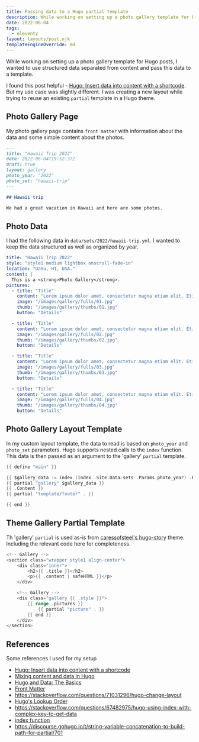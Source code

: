 ```yaml
---
title: Passing data to a Hugo partial template
description: While working on setting up a photo gallery template for Hugo posts, I wanted to use structured data separated from content and pass this data to a template.
date: 2022-06-04
tags:
  - eleventy
layout: layouts/post.njk
templateEngineOverride: md
---
```


While working on setting up a photo gallery template for Hugo posts, I wanted to use structured data separated from content and pass this data to a template.

I found this post helpful - [Hugo: Insert data into content with a shortcode](https://input.sh/hugo-data-into-content-with-a-shortcode/). But my use case was slightly different. I was creating a new layout while trying to reuse an existing `partial` template in a Hugo theme.

## Photo Gallery Page

My photo gallery page contains `front matter` with information about the data and some simple content about the photos.

```md
---
title: "Hawaii Trip 2022"
date: 2022-06-04T19:52:37Z
draft: true
layout: gallery
photo_year: "2022"
photo_set: "hawaii-trip"
---

## Hawaii trip

We had a great vacation in Hawaii and here are some photos.
```

## Photo Data

I had the following data in `data/sets/2022/hawaii-trip.yml`. I wanted to keep the data structured as well as organized by year.

```yml
title: "Hawaii Trip 2022"
style: "style1 medium lightbox onscroll-fade-in"
location: "Oahu, HI, USA."
content: |
  This is a <strong>Photo Gallery</strong>.
pictures:
  - title: "Title"
    content: "Lorem ipsum dolor amet, consectetur magna etiam elit. Etiam sed ultrices."
    image: "/images/gallery/fulls/01.jpg"
    thumb: "/images/gallery/thumbs/01.jpg"
    button: "Details"

  - title: "Title"
    content: "Lorem ipsum dolor amet, consectetur magna etiam elit. Etiam sed ultrices."
    image: "/images/gallery/fulls/02.jpg"
    thumb: "/images/gallery/thumbs/02.jpg"
    button: "Details"

  - title: "Title"
    content: "Lorem ipsum dolor amet, consectetur magna etiam elit. Etiam sed ultrices."
    image: "/images/gallery/fulls/03.jpg"
    thumb: "/images/gallery/thumbs/03.jpg"
    button: "Details"

  - title: "Title"
    content: "Lorem ipsum dolor amet, consectetur magna etiam elit. Etiam sed ultrices."
    image: "/images/gallery/fulls/04.jpg"
    thumb: "/images/gallery/thumbs/04.jpg"
    button: "Details"
```

## Photo Gallery Layout Template

In my custom layout template, the data to read is based on `photo_year` and `photo_set` parameters. Hugo supports nested calls to the `index` function. This data is then passed as an argument to the 'gallery' `partial` template.

```go
{{ define "main" }}

{{ $gallery_data := index (index .Site.Data.sets .Params.photo_year) .Params.photo_set }}
{{ partial "gallery" $gallery_data }}
{{ .Content }}
{{ partial "template/footer" . }}

{{ end }}
```

## Theme Gallery Partial Template

Th 'gallery' `partial` is used as-is from [caressofsteel's hugo-story](https://github.com/caressofsteel/hugo-story/blob/master/layouts/partials/gallery.html) theme. Including the relevant code here for completeness.

```go
<!-- Gallery -->
<section class="wrapper style1 align-center">
    <div class="inner">
        <h2>{{ .title }}</h2>
        <p>{{ .content | safeHTML }}</p>
    </div>

    <!-- Gallery -->
    <div class="gallery {{ .style }}">
        {{ range .pictures }}
            {{ partial "picture" . }}
        {{ end }}
    </div>
</section>
```

## References

Some references I used for my setup

+ [Hugo: Insert data into content with a shortcode](https://input.sh/hugo-data-into-content-with-a-shortcode/)
+ [Mixing content and data in Hugo](https://michele.io/content-data-hugo/)
+ [Hugo and Data: The Basics](https://www.thenewdynamic.com/article/hugo-data/manipulation-and-logic-the-basics/)
+ [Front Matter](https://gohugo.io/content-management/front-matter/)
+ <https://stackoverflow.com/questions/71031296/hugo-change-layout>
+ [Hugo's Lookup Order](https://gohugo.io/templates/lookup-order/)
+ https://stackoverflow.com/questions/67482975/hugo-using-index-with-complex-key-to-get-data
+ [index function](https://gohugo.io/functions/index-function/)
+ <https://discourse.gohugo.io/t/string-variable-concatenation-to-build-path-for-partial/701>
